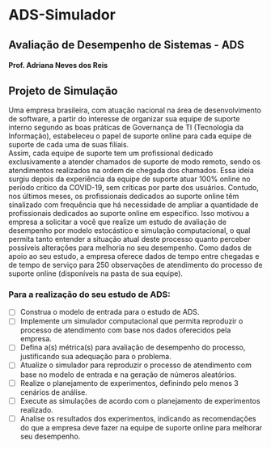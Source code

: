 # ADS-Simulador
## Avaliação de Desempenho de Sistemas - ADS      
#### Prof. Adriana Neves dos Reis 
 
## Projeto de Simulação 
Uma empresa brasileira, com atuação nacional na área de desenvolvimento de 
software,  a  partir  do  interesse  de  organizar  sua  equipe  de  suporte  interno  segundo  as  boas 
práticas de Governança de TI (Tecnologia da Informação), estabeleceu o papel de suporte online 
para cada equipe de suporte de cada uma de suas filiais.  
Assim, cada equipe de suporte tem um profissional dedicado exclusivamente a atender 
chamados de suporte de modo remoto, sendo os atendimentos realizados na ordem de chegada 
dos chamados. Essa ideia surgiu depois da experiência da equipe de suporte atuar 100% online 
no período crítico da COVID-19, sem críticas por parte dos usuários. 
Contudo, nos últimos meses, os profissionais dedicados ao suporte online têm sinalizado 
com  frequência  que  há  necessidade  de  ampliar  a  quantidade  de  profissionais  dedicados  ao 
suporte online em específico. Isso motivou a empresa a solicitar a você que realize um estudo 
de avaliação de desempenho por modelo estocástico e simulação computacional, o qual permita 
tanto  entender  a  situação  atual  deste  processo  quanto  perceber  possíveis  alterações  para 
melhoria no seu desempenho. 
Como dados de apoio ao seu estudo, a empresa oferece dados de tempo entre chegadas 
e  de  tempo  de  serviço  para  250  observações  de  atendimento  do  processo  de  suporte  online 
(disponíveis na pasta de sua equipe). 
 
### Para a realização do seu estudo de ADS: 
- [ ] Construa o modelo de entrada para o estudo de ADS.
- [ ] Implemente um simulador computacional que permita reproduzir o processo de 
atendimento com base nos dados oferecidos pela empresa. 
- [ ] Defina  a(s)  métrica(s)  para  avaliação  de  desempenho  do  processo,  justificando  sua 
adequação para o problema. 
- [ ] Atualize o simulador para reproduzir o processo de atendimento com base no modelo 
de entrada e na geração de números aleatórios. 
- [ ] Realize o planejamento de experimentos, definindo pelo menos 3 cenários de análise. 
- [ ] Execute as simulações de acordo com o planejamento de experimentos realizado. 
- [ ] Analise os resultados dos experimentos, indicando as recomendações do que a empresa 
   deve fazer na equipe de suporte online para melhorar seu desempenho.